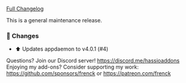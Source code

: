 [Full Changelog][changelog]

This is a general maintenance release.

### 🔨  Changes

- :arrow_up: Updates appdaemon to v4.0.1 (#4)

[changelog]: https://github.com/hassio-addons/addon-appdaemon/compare/v0.1.1...v0.1.2

Questions? Join our Discord server! https://discord.me/hassioaddons
Enjoying my add-ons? Consider supporting my work:
https://github.com/sponsors/frenck or https://patreon.com/frenck